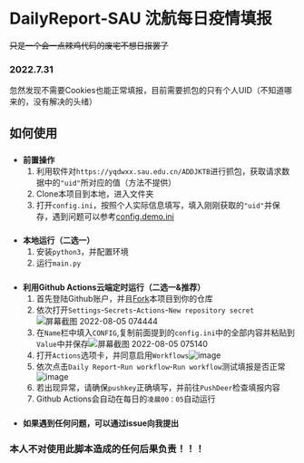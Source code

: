 # DailyReport-SAU    沈航每日疫情填报
~~只是一个会一点辣鸡代码的废宅不想日报罢了~~
### 2022.7.31
忽然发现不需要Cookies也能正常填报，目前需要抓包的只有个人UID（不知道哪来的，没有解决的头绪）
## 如何使用
### 
- **前置操作**
   1. 利用软件对`https://yqdwxx.sau.edu.cn/ADDJKTB`进行抓包，获取请求数据中的`"uid"`所对应的值（方法不提供）
   2. Clone本项目到本地，进入文件夹
   3. 打开`config.ini`，按照个人实际信息填写，填入刚刚获取的`"uid"`并保存，遇到问题可以参考[config.demo.ini](https://github.com/ShanshanHY/DailyReport-SAU/blob/main/config.demo.ini)
###  
- **本地运行（二选一）**
   1. 安装`python3`，并配置环境
   2. 运行`main.py`
###  
- **利用Github Actions云端定时运行（二选一&推荐）**
   1. 首先登陆Github账户，并且[Fork](https://github.com/ShanshanHY/DailyReport-SAU/fork)本项目到你的仓库
   2. 依次打开`Settings`-`Secrets`-`Actions`-`New repository secret`![屏幕截图 2022-08-05 074444](https://user-images.githubusercontent.com/29966961/182973743-8ad295bb-a220-4487-b0fc-8b5a9873e097.png)
   3. 在`Name`栏中填入`CONFIG`,复制前面提到的`config.ini`中的全部内容并粘贴到`Value`中并保存![屏幕截图 2022-08-05 075140](https://user-images.githubusercontent.com/29966961/182974144-eb353697-df5b-4d3e-9b99-304a8d1cc9c0.png)
   4. 打开`Actions`选项卡，并同意启用`Workflows`![image](https://user-images.githubusercontent.com/29966961/182974440-b6c46243-8214-4b66-9893-80b7f3b7a8b3.png)
   5. 依次点击`Daily Report`-`Run workflow`-`Run workflow`测试填报是否正常![image](https://user-images.githubusercontent.com/29966961/182975156-50c6d79d-fb72-4c8f-bcd7-ed3a1f426b65.png)
   6. 若出现异常，请确保`pushkey`正确填写，并前往`PushDeer`检查填报内容
   7. Github Actions会自动在每日的`凌晨00：05`自动运行
###  
- **如果遇到任何问题，可以通过issue向我提出**
### 本人不对使用此脚本造成的任何后果负责！！！
